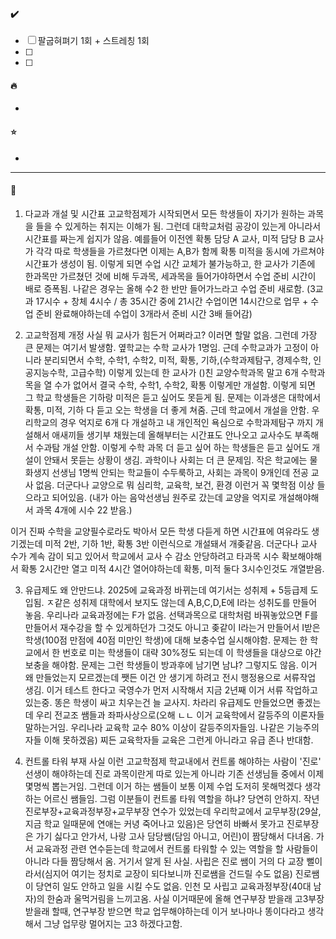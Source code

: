 #### ✔️
- [ ] 팔굽혀펴기 1회 + 스트레칭 1회
- [ ] 
- [ ] 

#### 🔥
- 

#### ⭐
- 

---
#### 📝
1. 다교과 개설 및 시간표
고교학점제가 시작되면서 모든 학생들이 자기가 원하는 과목을 들을 수 있게하는 취지는 이해가 됨. 그런데 대학교처럼 공강이 있는게 아니라서 시간표를 짜는게 쉽지가 않음. 예를들어 이전엔 확통 담당 A 교사, 미적 담당 B 교사가 각각 따로 학생들을 가르쳤다면 이제는 A,B가 함께 확통 미적을 동시에 가르쳐야 시간표가 생성이 됨. 이렇게 되면 수업 시간 교체가 불가능하고, 한 교사가 기존에 한과목만 가르쳤던 것에 비해 두과목, 세과목을 들어가야하면서 수업 준비 시간이 배로 증폭됨. 나같은 경우는 올해 수2 한 반만 들어가느라고 수업 준비 새로함. (3교과 17시수 + 창체 4시수 / 총 35시간 중에 21시간 수업이면 14시간으로 업무 + 수업 준비 완료해야하는데 수업이 3개라서 준비 시간 3배 들어감)

2. 고교학점제 개정
사실 뭐 교사가 힘든거 어쩌라고? 이러면 할말 없음. 그런데 가장 큰 문제는 여기서 발생함. 옆학교는 수학 교사가 1명임. 근데 수학교과가 고정이 아니라 분리되면서 수학, 수학1, 수학2, 미적, 확통, 기하,(수학과제탐구, 경제수학, 인공지능수학, 고급수학) 이렇게 있는데 한 교사가 ()친 교양수학과목 말고 6개 수학과목을 열 수가 없어서 결국 수학, 수학1, 수학2, 확통 이렇게만 개설함. 이렇게 되면 그 학교 학생들은 기하랑 미적은 듣고 싶어도 못듣게 됨. 문제는 이과생은 대학에서 확통, 미적, 기하 다 듣고 오는 학생을 더 좋게 쳐줌. 근데 학교에서 개설을 안함. 우리학교의 경우 억지로 6개 다 개설하고 내 개인적인 욕심으로 수학과제탐구 까지 개설해서 애새끼들 생기부 채웠는데 올해부터는 시간표도 안나오고 교사수도 부족해서 수과탐 개설 안함. 이렇게 수학 과목 더 듣고 싶어 하는 학생들은 듣고 싶어도 개설이 안돼서 못듣는 상황이 생김. 과학이나 사회는 더 큰 문제임. 작은 학교에는 물화생지 선생님 1명씩 안되는 학교들이 수두룩하고, 사회는 과목이 9개인데 전공 교사 없음. 더군다나 교양으로 뭐 심리학, 교육학, 보건, 환경 이런거 꼭 몇학점 이상 들으라고 되어있음. (내가 아는 음악선생님 원주로 갔는데 교양을 억지로 개설해야해서 과목 4개에 시수 22 받음.) 

이거 진짜 수학을 교양필수로라도 박아서 모든 학생 다듣게 하면 시간표에 여유라도 생기겠는데 미적 2반, 기하 1반, 확통 3반 이런식으로 개설돼서 개좆같음. 더군다나 교사 수가 계속 감이 되고 있어서 학교에서 교사 수 감소 안당하려고 타과목 시수 확보해야해서 확통 2시간만 열고 미적 4시간 열어야하는데 확통, 미적 둘다 3시수인것도 개열받음.

3. 유급제도 왜 안만드냐.
2025에 교육과정 바뀌는데 여기서는 성취제 + 5등급제 도입됨. ㅈ같은 성취제 대학에서 보지도 않는데 A,B,C,D,E에 I라는 성취도를 만들어 놓음. 우리나라 교육과정에는 F가 없음. 선택과목으로 대학처럼 바꿔놓았으면 F를 만들어서 재수강을 할 수 있게하던가 그것도 아니고 좆같이 I라는거 만들어서 I받은 학생(100점 만점에 40점 미만인 학생)에 대해 보충수업 실시해야함. 문제는 한 학교에서 한 번호로 미는 학생들이 대략 30%정도 되는데 이 학생들을 대상으로 야간 보충을 해야함. 문제는 그런 학생들이 방과후에 남기면 남냐? 그렇지도 않음. 이거 왜 만들었는지 모르겠는데 쨋든 이건 안 생기게 하려고 전시 행정용으로 서류작업 생김. 이거 테스트 한다고 국영수가 먼저 시작해서 지금 2년째 이거 서류 작업하고 있는중. 똥은 학생이 싸고 치우는건 늘 교사지. 차라리 유급제도 만들었으면 좋겠는데 우리 전교조 쌤들과 좌파사상으로(오해 ㄴㄴ 이거 교육학에서 갈등주의 이론자들 말하는거임. 우리나라 교육학 교수 80% 이상이 갈등주의자들임. 나같은 기능주의자들 이해 못하겠음) 찌든 교육학자들 교육은 그런게 아니라고 유급 존나 반대함.

4. 컨트롤 타워 부재
사실 이런 고교학점제 학교내에서 컨트롤 해야하는 사람이 '진로' 선생이 해야하는데 진로 과목이란게 따로 있는게 아니라 기존 선생님들 중에서 이제 몇명씩 뽑는거임. 그런데 이거 하는 쌤들이 보통 이제 수업 도저히 못해먹겠다 생각하는 어르신 쌤들임. 그럼 이분들이 컨트롤 타워 역할을 하냐? 당연히 안하지. 작년 진로부장+교육과정부장+교무부장 연수가 있었는데 우리학교에서 교무부장(29살, 지금 학교 일때문에 연애는 커녕 죽어나고 있음)은 당연히 바빠서 못가고 진로부장은 가기 싫다고 안가서, 나랑 고사 담당쌤(담임 아니고, 어린)이 짬당해서 다녀옴. 가서 교육과정 관련 연수듣는데 학교에서 컨트롤 타워할 수 있는 역할을 할 사람들이 아니라 다들 짬당해서 옴. 거기서 알게 된 사실. 사립은 진로 쌤이 거의 다 교장 뻘이라서(심지어 여기는 정치로 교장이 되다보니까 진로쌤을 건드릴 수도 없음) 진로쌤이 당연히 일도 안하고 일을 시킬 수도 없음. 인천 모 사립고 교육과정부장(40대 남자)의 한숨과 울먹거림을 느끼고옴. 사실 이거때문에 올해 연구부장 받을래 고3부장 받을래 할때, 연구부장 받으면 학교 업무해야하는데 이거 보나마나 똥이다라고 생각해서 그냥 업무랑 멀어지는 고3 하겠다고함.